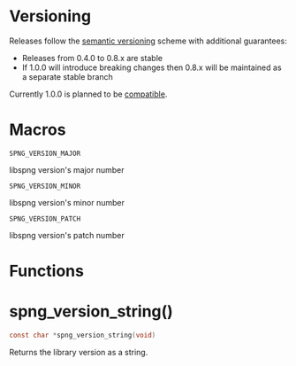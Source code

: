 # Versioning

Releases follow the [semantic versioning](https://semver.org/) scheme with additional guarantees:

* Releases from 0.4.0 to 0.8.x are stable
* If 1.0.0 will introduce breaking changes then 0.8.x will be maintained as a separate stable branch

Currently 1.0.0 is planned to be [compatible](https://github.com/randy408/libspng/issues/3).

# Macros

`SPNG_VERSION_MAJOR`

libspng version's major number

`SPNG_VERSION_MINOR`

libspng version's minor number

`SPNG_VERSION_PATCH`

libspng version's patch number


# Functions

# spng_version_string()

```c
const char *spng_version_string(void)
```

Returns the library version as a string.
